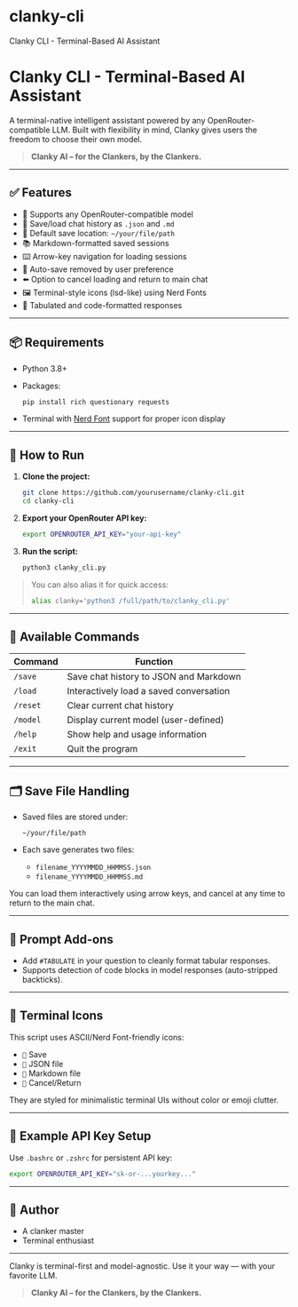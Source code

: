 # clanky-cli
Clanky CLI - Terminal-Based AI Assistant

# Clanky CLI - Terminal-Based AI Assistant

A terminal-native intelligent assistant powered by any OpenRouter-compatible LLM. Built with flexibility in mind, Clanky gives users the freedom to choose their own model.

> **Clanky AI – for the Clankers, by the Clankers.**

---

## ✅ Features

* 💬 Supports any OpenRouter-compatible model
* 💾 Save/load chat history as `.json` and `.md`
* 📂 Default save location: `~/your/file/path`
* 📚 Markdown-formatted saved sessions
* ⌨️ Arrow-key navigation for loading sessions
* 🚫 Auto-save removed by user preference
* ⬅️ Option to cancel loading and return to main chat
* 🖼 Terminal-style icons (lsd-like) using Nerd Fonts
* 🧠 Tabulated and code-formatted responses

---

## 📦 Requirements

* Python 3.8+
* Packages:

  ```bash
  pip install rich questionary requests
  ```
* Terminal with [Nerd Font](https://www.nerdfonts.com/) support for proper icon display

---

## 🚀 How to Run

1. **Clone the project:**

   ```bash
   git clone https://github.com/yourusername/clanky-cli.git
   cd clanky-cli
   ```

2. **Export your OpenRouter API key:**

   ```bash
   export OPENROUTER_API_KEY="your-api-key"
   ```

3. **Run the script:**

   ```bash
   python3 clanky_cli.py
   ```

> You can also alias it for quick access:
>
> ```bash
> alias clanky='python3 /full/path/to/clanky_cli.py'
> ```

---

## 🧭 Available Commands

| Command  | Function                                |
| -------- | --------------------------------------- |
| `/save`  | Save chat history to JSON and Markdown  |
| `/load`  | Interactively load a saved conversation |
| `/reset` | Clear current chat history              |
| `/model` | Display current model (user-defined)    |
| `/help`  | Show help and usage information         |
| `/exit`  | Quit the program                        |

---

## 🗂 Save File Handling

* Saved files are stored under:

  ```
  ~/your/file/path
  ```
* Each save generates two files:

  * `filename_YYYYMMDD_HHMMSS.json`
  * `filename_YYYYMMDD_HHMMSS.md`

You can load them interactively using arrow keys, and cancel at any time to return to the main chat.

---

## 🧪 Prompt Add-ons

* Add `#TABULATE` in your question to cleanly format tabular responses.
* Supports detection of code blocks in model responses (auto-stripped backticks).

---

## 🎨 Terminal Icons

This script uses ASCII/Nerd Font-friendly icons:

* `` Save
* `` JSON file
* `` Markdown file
* `` Cancel/Return

They are styled for minimalistic terminal UIs without color or emoji clutter.

---

## 🔐 Example API Key Setup

Use `.bashrc` or `.zshrc` for persistent API key:

```bash
export OPENROUTER_API_KEY="sk-or-...yourkey..."
```

---

## 👤 Author

* A clanker master
* Terminal enthusiast

---

Clanky is terminal-first and model-agnostic. Use it your way — with your favorite LLM.

> **Clanky AI – for the Clankers, by the Clankers.**
